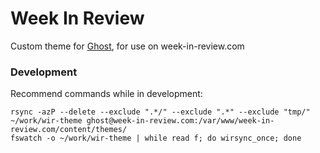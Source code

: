 # Week In Review

Custom theme for [Ghost](http://github.com/tryghost/ghost/), for use on week-in-review.com

### Development

Recommend commands while in development:

    rsync -azP --delete --exclude ".*/" --exclude ".*" --exclude "tmp/" ~/work/wir-theme ghost@week-in-review.com:/var/www/week-in-review.com/content/themes/
    fswatch -o ~/work/wir-theme | while read f; do wirsync_once; done


